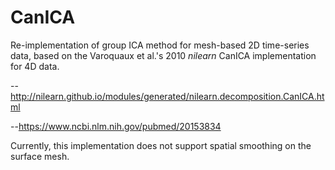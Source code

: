 # CanICA
Re-implementation of group ICA method for mesh-based 2D time-series data, based on the Varoquaux et al.'s 2010 *nilearn* CanICA implementation for 4D data.

--http://nilearn.github.io/modules/generated/nilearn.decomposition.CanICA.html

--https://www.ncbi.nlm.nih.gov/pubmed/20153834

Currently, this implementation does not support spatial smoothing on the surface mesh.
